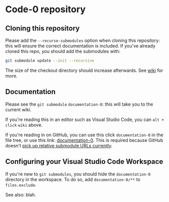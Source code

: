 # Code-0 repository

## Cloning this repository

Please add the `--recurse-submodules` option when cloning this repository: this will ensure the correct documentation is included. If you've already cloned this repo, you should add the submodules with:

```zsh
git submodule update --init --recursive
```

The size of the checkout directory should increase afterwards. See [wiki](documentation-0/Home.md) for more.

## Documentation

Please see the `git submodule` `documentation-0`: this will take you to the current wiki.

If you're reading this in an editor such as Visual Studio Code, you can  `alt + click` `wiki` above.

If you're reading in on GitHub, you can use this click `documentation-0` in the file tree, or use this link: [documentation-0](https://github.com/morancj/documentation-0/wiki). This is required because GitHub doesn't [pick up relative submodule URLs currently](https://github.com/isaacs/github/issues/391).

## Configuring your Visual Studio Code Workspace

If you're new to `git submodules`, you should hide the `documentation-0` directory in the workspace. To do so, add `documentation-0/**` to `files.exclude`.

See also: blah.
